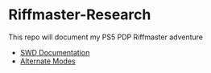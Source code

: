 # Riffmaster-Research
This repo will document my PS5 PDP Riffmaster adventure

- [SWD Documentation](SWD.md)
- [Alternate Modes](Alternate_Modes.md)

